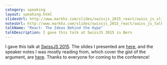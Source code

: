 ```yaml
---
category: speaking
layout: speaking.html
slidesUrl: http://www.markhz.com/slides/swissjs_2015_react/swiss_js_slides.pdf
notesUrl: http://www.markhz.com/slides/swissjs_2015_react/swiss_js_talk_notes.txt
talkName: "React: The Ideas Behind the Hype"
talkDescription: I gave this talk at SwissJS 2015 in Bern
---
```


I gave this talk at <a href="http://www.swissjs.com/schedule.html" target="_blank">SwissJS 2015</a>. The slides I presented are <a href="http://www.markhz.com/slides/swissjs_2015_react/swiss_js_slides.pdf" target="_blank">here</a>, and the speaker notes I was mostly reading from, which cover the gist of the argument, are <a href="http://www.markhz.com/slides/swissjs_2015_react/swiss_js_talk_notes.txt" target="_blank">here</a>. Thanks to everyone for coming to the conference!
